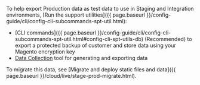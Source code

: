 To help export Production data as test data to use in Staging and Integration environments, [Run the support utilities]({{ page.baseurl }}/config-guide/cli/config-cli-subcommands-spt-util.html):

* [CLI commands]({{ page.baseurl }}/config-guide/cli/config-cli-subcommands-spt-util.html#config-cli-spt-utils-db) (Recommended) to export a protected backup of customer and store data using your Magento encryption key
* [Data Collection](http://docs.magento.com/m2/ee/user_guide/system/support-data-collector.html) tool for generating and exporting data

To migrate this data, see [Migrate and deploy static files and data]({{ page.baseurl }}/cloud/live/stage-prod-migrate.html).